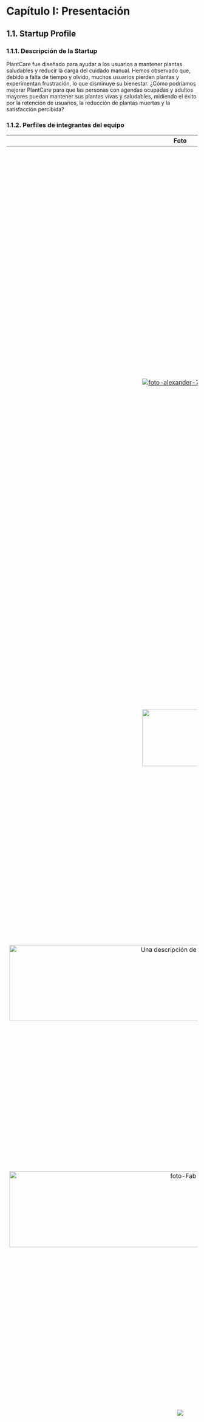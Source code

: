 # Capítulo I: Presentación

## 1.1. Startup Profile



### 1.1.1. Descripción de la Startup
PlantCare fue diseñado para ayudar a los usuarios a mantener plantas saludables y reducir la carga del cuidado manual. Hemos observado que, debido a falta de tiempo y olvido, muchos usuarios pierden plantas y experimentan frustración, lo que disminuye su bienestar. ¿Cómo podríamos mejorar PlantCare para que las personas con agendas ocupadas y adultos mayores puedan mantener sus plantas vivas y saludables, midiendo el éxito por la retención de usuarios, la reducción de plantas muertas y la satisfacción percibida?

### 1.1.2. Perfiles de integrantes del equipo
|           Foto                        |                                                                                                                                                                                                                                                                                                    Descripción                                                                                                                                                                                                                                                                                                    |
| :------------------------------------------------: | :---------------------------------------------------------------------------------------------------------------------------------------------------------------------------------------------------------------------------------------------------------------------------------------------------------------------------------------------------------------------------------------------------------------------------------------------------------------------------------------------------------------------------------------------------------------------------------------------------------------: |
| [![foto-alexander-797.jpg](https://i.postimg.cc/9Xw4d68h/foto-alexander-797.jpg)](https://postimg.cc/rzcFcP2n) |        **Cantoral Sedamano, Alexander Alberto - u20181b152** <br> Estudiante de Ingeniería de Software con sólidos conocimientos en programación de aplicaciones web, manejo intermedio de bases de datos con SQL y experiencia en el uso de herramientas tecnológicas de diversos rubros.<br>Destaco por mi capacidad para presentar y analizar información mediante Excel y Power BI, así como por mi participación activa en el desarrollo y despliegue de soluciones de software.<br>Además, cuento con habilidades versátiles en el uso de herramientas comunes para el trabajo universitario. En el ámbito de las habilidades blandas, me caracterizo por ser organizado, comprometido con la calidad de las entregas y por saber trabajar eficientemente en equipo.|
| <img src="https://github.com/user-attachments/assets/9895e794-a88f-4436-a332-8d5c8112f9cb" width="200" height="150"> |**Chirinos Zúñiga, Rodrigo - u202217804** <br> Tengo 21 años, soy estudiante de la carrera de Ingeniería de Software, considero que soy una persona responsable y de escucha activa. Estoy comprometido con mis compañeros en realizar un buen trabajo y así aprender todos en el proceso. También tengo conocimientos en programación en C++, HTML, CSS y JavaScript. |
|<img src="https://i.postimg.cc/J0ZMshLJ/Dise-o-sin-t-tulo-1.png" width="900" height="200" alt="Una descripción de la imagen">  |  **Casaverde De La Cruz, Ernesto David - u20221b657**   <br> Tengo 21 años, soy estudiante de la carrera de Ingeniería de Software, considero que soy una persona responsable y amable. Mis habilidades va desde la programacion frontd, backend,  c++, devops, redes, etc . adema cuento con habilidades estrategicas en la gestion de proyectos. estoy dispuesto a aprender nuevas tecnologias            |
|<img src="https://i.ibb.co/sdJhBW7V/foto-fab3.jpg" width="900" height="200" alt="foto-Fab">|**Reyes Trujillano, Fabian Alonso - u202218233**   <br> Tengo 20 años y soy estudiante de la carrera de ingenieria de software. Soy una persona segura de sí misma, capaz de tomar decisiones importantes y brindar ideas rápidas para solucionar un problema. Tengo conocimientos intermedios en C++, Python, HTML.
|<img src="https://github.com/user-attachments/assets/6e621406-9662-4f9f-964c-249eb7cb17a1">|**Zevallos Linares, Alessandro Netto - u202216035**   <br> Soy estudiante de Ingeniería de Software con un fuerte interés en el desarrollo de productos digitales y la tecnología. En mi tiempo libre, me gusta jugar videojuegos. También tengo un interés especial en la música, lo que me ayuda a equilibrar mi vida académica y personal.
|<img src="https://media.licdn.com/dms/image/v2/D4E03AQGLitWTY_J4wg/profile-displayphoto-scale_200_200/B4EZifs6LGGoAk-/0/1755026008199?e=2147483647&v=beta&t=Mo8d-bbGHkNjWSVkfmRZAmPnNvHCDET1ynOZKWdN8GI">|**Hurtado Palomino, Francisco Juan - u202117498**   <br> Soy un estudiente de ingenieria de Software, con un gusto personal hacia el desarrollo front-end, en los lenguajes de Vue.js, React y Astro5.0. Tengo habilidades sociales, por lo cual se me facilta conectar con mis compañeros.
|<img src="https://i.postimg.cc/bY2xjPqB/20230417-151127-001-1.jpg">|**Silva Morales, Renzo Cesar - u202117498**   <br> Tengo 20 años y soy estudiante de la carrera de Ingeniería de Software. Me considero una persona responsable, empática y siempre estoy dispuesto a ayudar a los demás. Tengo conocimientos en programación en Java, C# y Python.

## 1.2. Solution Profile

### 1.2.1 Antecedentes y problemática
Con la finalidad de poder conocer y comprender con mayor precisión las necesidades de nuestros usuarios, en este caso universitarios, hemos hecho un estudio por medio de la técnica 5w’s & 2H’s. Según el sitio web Rockcontent (2019) 5w’s & 2H’s es una de las metodologías de gestión empresarial más utilizadas. Puede aplicarse en muchos momentos, empresas y proyectos, ayuda a responder una serie de preguntas decisivas para hacer que las acciones de un negocio sean más estratégicas y precisas. Sin más preámbulos, por siguiente mostraremos la información que hemos logrado recopilar por medio de esta técnica.

| LAS 5W y 2H | Pregunta                                                | Descripción                                                                                                                                                                                                                                                                                                                                                                                                                                                                                                          |
| ----------- | ------------------------------------------------------- | -------------------------------------------------------------------------------------------------------------------------------------------------------------------------------------------------------------------------------------------------------------------------------------------------------------------------------------------------------------------------------------------------------------------------------------------------------------------------------------------------------------------- |
| What?        | ¿Cuál es el problema?           | Personas (ocupadas, aficionados con varias macetas, adultos mayores) no mantienen humedades óptimas en macetas por falta de tiempo, olvido, lo que provoca plantas estresadas/muertas, frustración y pérdida de bienestar.    |
| When?       | ¿Cuándo sucede el problema?  | Ocurre de forma recurrente: durante periodos de alta ocupación laboral (semanas laborales), viajes de fin de semana, temporadas cambiantes (verano/invierno)                                                       |
| Where?       | ¿Dónde sucede el problema?        |  En hogares urbanos, departamentos, oficinas; en espacios con varios contenedores donde es difícil llevar el control manual. |
| Why?      | ¿Por qué sucede el problema?    | Por combinación de: (1) falta de tiempo/distribución de actividades, (2) falta de recordatorios prácticos, (3) desconocimiento de necesidades particulares de cada especie. |
| Who?        | ¿Qué llevara a las personas a usar nuestro producto?  | - Valor percibido (evitar plantas muertas) + comodidad (notificaciones que indican qué y cuándo regar). <br> - Adultos mayores: apoyo para mantener independencia y ocupación terapéutica. <br> - Profesionales: ahorro de tiempo y tranquilidad; aficionados: optimizar salud de colecciones.  |
| How?        | ¿En qué condiciones los clientes usaran nuestro producto?   | Clientes usarán la app y sensores en entornos con conectividad, recibirán notificaciones push; usarán la solución completa con sensores. Uso en interiores y balcones.  |
| How Much?   | ¿Con qué frecuencia o en qué cantidad se utilizará nuestro producto? |  Frecuencia: check diario/semana de humedad (dependiendo de planta). Notificaciones por maceta típicamente 1–4 veces/mes según espécie y estación. Cantidad: usuarios básicos comienzan con 1–3 macetas; aficionados 5–20 macetas; la tarifa se ajusta por maceta adicional. |         

### 1.2.2 Lean UX Process.

#### 1.2.2.1. Lean UX Problem Statements.

##### Dominio:

El sector de aplicación es cuidado doméstico de plantas mediante IoT y software móvil, con foco en hogares urbanos (departamentos y oficinas) que buscan soluciones de bajo esfuerzo para mantener plantas saludables. El enfoque combina hardware (sensores de humedad), conectividad, analítica ligera y una aplicación web y móvil para automatizar monitoreo, notificaciones y recomendaciones por especie, optimizando tiempo y reduciendo la ansiedad asociada al cuidado de plantas.

##### Segmentos de Clientes

__Segmento 1 — Personas ocupadas (departamentos / oficinas)__

- Edad aproximada: 25–55 años.
- Poseen pocas plantas (1–5) con valor decorativo.
- Necesitan soluciones “set-and-forget”: configuración simple, - notificaciones fiables, mínima interacción diaria.
- Sus principales requisitos: tranquilidad, fiabilidad y ahorro de tiempo.

__Segmento 2 — Aficionados amateurs__

- Edad aproximada: 30–65 años.
- Tienen colecciones más grandes (5–20 plantas).
- Buscan aprendizaje, datos históricos y recomendaciones por especie.
- Sus principales requisitos: perfiles de planta, gráficos/historial, y control sobre configuraciones avanzadas.

##### Puntos de Dolor (Pain Points)

- Olvido y ansiedad por el riego: los usuarios olvidan regar y temen perder plantas.
- Muertes o deterioro de plantas: pérdidas económicas y emocionales al no detectar condiciones críticas a tiempo.
- Falsas alertas / falta de confianza: notificaciones incorrectas que erosionan la confianza en el sistema.
- Sensores inexactos o defectuosos: hardware sin calibración provoca errores en decisiones.
- Tiempo y complejidad: configurar y mantener varias macetas puede ser tedioso.
- Falta de conocimiento: los usuarios no siempre saben las necesidades específicas por especie.
- Soluciones fragmentadas o caras: alternativas en el mercado son costosas, complejas o no integradas (hardware + software).

##### Brecha Identificada (Gap)

Existe una carencia de soluciones domésticas que sean integradas, confiables y asequibles, con características específicas:

- Confiabilidad técnica: sensores calibrados + algoritmos que minimicen falsas alertas.
- Experiencia simple: onboarding y configuración pensados para usuarios ocupados.
- Personalización por especie: perfiles de planta y recomendaciones accionables.
- Modelo de precios claro: planes escalables, adaptados a distintos tamaños de colección.
- Captura de feedback in-app: mecanismo sencillo para que el usuario marque alertas útiles/incorrectas y así mejorar el sistema.

##### Visión / Estrategia
Visión: Democratizar el cuidado de plantas en el hogar transformando la tecnología en una experiencia confiable y de bajo esfuerzo que entregue tranquilidad, plantas más saludables y aprendizaje progresivo.

Estrategia (resumen de iniciativas):

- Producto: desarrollar una solución hardware + app modular y de bajo costo: sensores de humedad calibrables, notificaciones inteligentes, perfiles de planta y dashboard multi-maceta.
- Calidad y confianza: priorizar QA de hardware, algoritmos de calibración y captura de feedback para mantener falsas alertas <10%.
- MVP enfocado: lanzar funciones críticas primero (conexión de primera maceta, notificaciones configurables).
- Medición y metas: alinear desarrollo con KPIs concretos: Activación ≥40% (1 maceta en 7 días), Retención ≥25% a 30 días, Conversión 3–7% a 90 días, Falsas alertas <10%.
- Monetización: modelo básico (hasta 3 macetas / Premium hasta 10 + pago por maceta extra).
- Comunidad y aprendizaje: crear canales para compartir aprendizajes, recomendaciones.


#### 1.2.2.2. Lean UX Assumptions.

Para desarrollar la aplicación PlantCare, partimos de varias suposiciones clave que guiarán nuestro proceso de diseño y desarrollo. Estas suposiciones están basadas en una comprensión inicial de las necesidades y problemas de nuestros usuarios objetivo, así como en los resultados esperados para el negocio. A medida que avanzamos en el desarrollo, estas suposiciones se validarán mediante pruebas y retroalimentación continua para asegurar que la solución propuesta cumpla con las expectativas y resuelva eficazmente los desafíos identificados.


**Features:**
- Sensores de humedad por maceta .
- Notificaciones push (alerta cuando regar).
- Perfiles de planta.
- Historial y gráficas de humedad / riegos.
- Gestión de múltiples macetas (agregar/editar).
- Planes y facturación: Básico (hasta 3 macetas), Premium (hasta 10), pago por maceta extra.

**Business Outcomes:**

Definimos nuestro éxito a través de los siguientes resultados medibles, que nos indicarán si estamos progresando hacia nuestra visión:

- Activación: ≥40% de los nuevos usuarios conectan al menos 1 maceta dentro de los primeros 7 días desde el registro.

- Retención: ≥25% de los usuarios que activaron una maceta regresan a la aplicación y realizan al menos una acción significativa (ej: revisar estado, registrar un riego, consultar el historial) 30 días después de su primer uso.

- Monetización: Una tasa de conversión a un plan de suscripción de pago (Premium o compra de maceta extra) de entre el 3% y el 7% en un período de 90 días tras el registro.

- Calidad: Mantener el porcentaje de falsas alertas (notificaciones de riego enviadas incorrectamente cuando el sensor indica que la planta no lo necesita) por debajo del <10% del total de alertas generadas, con el objetivo de preservar la confianza del usuario y sostener la retención.

**Users:**
- **Segmento 1 – Personas ocupadas (departamentos/oficinas):** profesionales con jornada completa, viven en departamentos, suelen tener 1–5 plantas decorativas. Buscan soluciones que requieran poco mantenimiento y ofrezcan tranquilidad.

- **Segmento 2 – Aficionados amateurs:** personas con más plantas (5–20), desean optimizar salud de sus colecciones, les interesa las recomendaciones para diferentes especies.

**User Outcomes & Benefits:**

Nuestro producto está diseñado para entregar los siguientes beneficios fundamentales a nuestros usuarios:

- Tranquilidad y Paz Mental: Eliminar el estrés y la ansiedad de olvidarse de regar las plantas. Los usuarios confían en que PlantCare les avisará a tiempo, permitiéndoles desconectar de la preocupación constante.

- Plantas Más Saludables y Menos Pérdidas: Lograr un mayor porcentaje de supervivencia y un mejor estado de salud general de sus plantas, reduciendo la frustración y el costo asociado a tener que reemplazarlas.

- Ahorro de Tiempo y Esfuerzo: Liberar al usuario de la carga de tener que revisar manualmente la humedad de la tierra de cada maceta de forma constante, automatizando el monitoreo.

- Aprendizaje y Mejora Continua: Empoderar a los usuarios con conocimientos sobre las necesidades específicas de cada planta, permitiéndoles convertirse en mejores cuidadores con el tiempo a través de recomendaciones e insights basados en datos.

**User Assumptions:**

- **¿Quién es el usuario?** Segmento 1: Personas ocupadas (25-55 años) que viven en departamentos u oficinas.
Segmento 2: Aficionados amateurs (55+ años) con más plantas y interés en optimizar su cuidado.


- **¿Dónde encaja la aplicación en su vida?** Encaja como una herramienta de apoyo en su rutina diaria/semanal en el hogar. La consultan para ver el estado de las plantas y confían en sus notificaciones para actuar. Para el Segmento 2, también es una herramienta de aprendizaje.

- **¿Qué problemas tienen nuestros usuarios y como se puede resolver?** Resuelve el problema principal del olvido y la falta de tiempo para regar (Segmento 1). También soluciona la falta de conocimiento sobre las necesidades específicas de cada tipo de planta y la gestión de múltiples plantas (Segmento 2).

- **¿Dónde y cuándo es usada nuestra aplicación?**  Se usa predominantemente en el hogar. Las notificaciones se reciben y actúan durante las mañanas, tardes y fines de semana. La aplicación se consulta de forma rápida para ver estados. El Segmento 2 puede usarla con más frecuencia para revisar historiales y gráficas.

- **¿Qué características son importantes?** Para el Segmento 1: Notificaciones push precisas y facilidad de configuración. Para el Segmento 2: Perfiles de planta, historial y gráficas de humedad/riegos, y gestión de múltiples macetas.
 Para ambos: Fiabilidad y precisión de los sensores.

- **¿Cómo debe verse nuestra aplicación y como debe comportarse?** Debe tener una interfaz de usuario (UI) limpia, minimalista y mobile-first. Su comportamiento debe ser discreto (notificaciones solo cuando es necesario) y confiable. Para el Segmento 2, la UI debe permitir un acceso rápido a datos históricos.



**Business Assumptions**
- Creo que mis clientes tienen la necesidad de mantener sus plantas vivas y saludables sin que les consuma mucho tiempo o les genere estrés.

- Estas necesidades se pueden resolver con un sistema de sensores de humedad económicos, conectados a una aplicación que envíe notificaciones inteligentes y personalizadas por tipo de planta.

- Mis clientes iniciales son (o serán) profesionales ocupados de 25-55 años que viven en departamentos (Segmento 1) y adultos mayores de 55+ años aficionados a las plantas (Segmento 2).

- El valor principal que un cliente quiere obtener de mi servicio es tranquilidad y confianza de que sus plantas están siendo cuidadas correctamente.

- El cliente también puede obtener estos beneficios adicionales aprendizaje sobre el cuidado de plantas, ahorro de tiempo y dinero al no tener que reemplazar plantas muertas.

- Adquiriré a la mayoría de mis clientes a través de marketing digital (redes sociales, blogs de jardinería) y boca a boca entre comunidades de entusiastas.

- Ganaré dinero ofreciendo planes de suscripción: Básico (hasta 3 macetas), Premium (hasta 10) y un cargo adicional por maceta extra más allá de eso.

- Mi competencia principal en el mercado será aplicaciones de recordatorio genéricas, sensores de humedad de otras marcas y métodos tradicionales de cuidado.

- Les venceremos debido a una experiencia integrada y sencilla (hardware + software), notificaciones más inteligentes basadas en perfiles de planta específicos y un modelo de precios claro.

- Mi mayor riesgo de producto es que los sensores fallen o generen falsas alertas (>10%), lo que llevaría a la pérdida de confianza del usuario y a un abandono del servicio.

- Resolveremos esto a través de un riguroso control de calidad del hardware, algoritmos de calibración y una fácil reposición de sensores defectuosos.

#### 1.2.2.3. Lean UX Hypothesis Statements.
Para asegurar que nuestra solución esté alineada con las necesidades y expectativas de nuestros usuarios, hemos formulado las siguientes hipótesis utilizando el enfoque Lean UX. Este enfoque nos permitirá validar nuestras suposiciones a través de iteraciones constantes y ajustes basados en el feedback de los usuarios.


- **Creemos que** lograremos Activación: ≥40%
**si** personas ocupadas y aficionados nuevos
**alcanzan** confianza inmediata sobre el funcionamiento del sistema tras la primera experiencia de uso
**con una demo interactiva** en la app que simula la lectura de humedad y envía una notificación de prueba.

- **Creemos que lograremos** Retención: ≥25% a 30 días
**si** personas ocupadas (Segmento 1)
**alcanzan** tranquilidad continua y respuestas rápidas cuando reciben alertas
**con notificaciones push** calibradas por especie y contexto.

- **Creemos que lograremos** Retención: ≥25% a 30 días
**si** aficionados amateurs (Segmento 2)
**alcanzan** mayor engagement y utilidad por disponer de datos históricos relevantes
**con historial y gráficas** de humedad/riego accesibles desde la pantalla principal.

- **Creemos que lograremos** Retención: ≥25% a 30 días
**si** ambos segmentos
**alcanzan mayor** confianza en las alertas gracias a la mejora continua del sistema
**con un mecanismo simple de feedback** para marcar alertas “útiles / incorrectas”.

- **Creemos que lograremos** Monetización: conversión 3%–7% en 90 días
**si** aficionados con >5 macetas (Segmento 2)
**alcanzan** una percepción clara de valor agregado por funcionalidades avanzadas
**con un plan Premium** que incluye perfiles por especie, historial extendido y análisis avanzados.

#### 1.2.2.4. Lean UX Canvas.
<table border="1" cellpadding="10" cellspacing="0">
    <tr>
        <td><strong>Lean UX Canvas</strong></td>
        <td><strong>Fecha:</strong> 05/09/2025</td>
        <td><strong>Primera Iteración</strong></td>
    </tr>
    <tr>
        <td>
            <strong>Business Problem</strong><br>
            Muchas personas (profesionales ocupados y aficionados con colecciones domésticas) olvidan o no pueden mantener niveles de humedad óptimos en sus macetas. Esto resulta en plantas deterioradas o muertas, generando frustración, pérdida de dinero y estrés. Se requiere una solución accesible y confiable que automatice el monitoreo, reduzca las falsas alertas y genere confianza en las notificaciones.
        </td>
        <td>
            <strong>Solutions</strong><br>
            - Sensores de humedad calibrables por maceta.<br> 
            - App móvil/web con notificaciones push inteligentes.<br> 
            - Perfiles de planta personalizados según especie.<br> 
            - Historial y gráficas de humedad/riegos.<br> 
            - Gestión de múltiples macetas (añadir, editar, eliminar).<br> 
            - Planes de suscripción escalables (Básico, Premium, extra por maceta)
        </td>
        <td>
            <strong>Business Outcomes</strong><br>
            - <strong>Activación:</strong> ≥40% conectan ≥1 maceta en los primeros 7 días.<br> 
            - <strong>Retención:</strong> ≥25% de usuarios activos a los 30 días.<br> 
            - <strong>Monetización:</strong> 3–7% conversión a plan pago en 90 días.<br> 
            - <strong>Calidad:</strong> Falsas alertas <10% del total de notificaciones.
        </td>
    </tr>
    <tr>
        <td>
            <strong>Users</strong><br>
            - <strong>Segmento 1 – Personas ocupadas (departamentos/oficinas):</strong>  profesionales con jornada completa, viven en departamentos, suelen tener 1–5 plantas decorativas. Buscan soluciones que requieran poco mantenimiento y ofrezcan tranquilidad. <br>
            - <strong>Segmento 2 – Aficionados amateurs:</strong> personas con más plantas (5–20), desean optimizar salud de sus colecciones, les interesa las recomendaciones para diferentes especies.
        </td>
        <td>
            <strong>Hypotheses</strong><br>
            - <strong>H1:</strong> Creemos que lograremos <em>Activación ≥40%</em> si los nuevos usuarios alcanzan confianza inmediata con el sistema al experimentar una <em>demo interactiva</em> que simula lectura y notificación de prueba.<br><br> 
            - <strong>H2:</strong> Creemos que lograremos <em>Retención ≥25% a 30 días</em> si las personas ocupadas experimentan <em>tranquilidad</em> al recibir <em>notificaciones push precisas y calibradas por especie</em>.<br><br> 
            - <strong>H3:</strong> Creemos que lograremos <em>Retención ≥25%</em> si los aficionados obtienen <em>valor continuo</em> a través de <em>historiales y gráficas de humedad/riego</em> accesibles desde la pantalla principal.<br><br> 
            - <strong>H4:</strong> Creemos que lograremos <em>confianza sostenida</em> y retención si ambos segmentos pueden <em>marcar alertas útiles o incorrectas</em> mediante un mecanismo de feedback simple.<br><br> 
            - <strong>H5:</strong> Creemos que lograremos <em>Monetización 3–7%</em> si los usuarios con >5 macetas perciben <em>valor agregado</em> en un <em>plan Premium</em> con perfiles por especie y análisis avanzados. </td> <td> 
        </td>
        <td>
            <strong>User Outcomes & Benefits</strong><br> 
            - Tranquilidad y confianza en el cuidado automatizado.<br> 
            - Plantas más saludables y menos pérdidas.<br> 
            - Ahorro de tiempo y esfuerzo en el riego.<br> 
            - Aprendizaje progresivo mediante insights por especie.<br> 
            - Confianza sostenida gracias a la precisión de alertas y sensores.
        </td>
    </tr>
    <tr>
        <td>
            <strong>What's the most important thing we need to learn first?</strong><br>
            - Si los usuarios confían en las alertas y las perciben como útiles.<br> 
            - Si las notificaciones generan acciones reales (riego, revisión).<br> 
            - Si existe disposición a pagar por planes con funciones avanzadas.
        </td>
        <td colspan="2">
            <strong>What's the least amount of work we need to do to learn the next most important?</strong><br>
            Ejecutar un experimento mínimo:<br> 
            1) Landing page + oferta pre-order para medir interés y willingness-to-pay;<br> 
            2) Contar con ~20 usuarios por 4 semanas para validar que las alertas generan acción; <br>
            3) Prototipo y notificaciones para tests moderados (8–12 sesiones).<br> 
            Estos tres pasos requieren bajo coste y entregan la evidencia clave para decidir invertir en hardware.
        </td>
    </tr>
</table>




## 1.3. Segmentos objetivo

Para asegurar el éxito de PlantCare, hemos identificado dos segmentos clave que serán el foco principal de nuestras estrategias de desarrollo y marketing. Estos segmentos representan a nuestros usuarios ideales y nos permitirán adaptar nuestras funcionalidades y servicios a sus necesidades específicas, maximizando así el impacto de la plataforma.

- **Segmento 1 – Personas ocupadas (departamentos/oficinas):** La mayoría de las personas en este grupo son expertos con edades comprendidas entre 25 y 45 años, que viven en zonas urbanas de Lima Metropolitana y están empleados a tiempo completo o mediante un modelo híbrido. Generalmente poseen entre una y cinco plantas ornamentales en sus hogares o lugares de trabajo, que utilizan para embellecer sus entornos, reducir el estrés y fomentar su bienestar. Sin embargo, su vida apresurada y la falta de tiempo dificultan el adecuado cuidado de las plantas, lo que les genera frustración cuando estas se deterioran o mueren.

- **Segmento 2 – Aficionados:** Esta agrupación está compuesta por personas de entre 30 y 65 años, quienes muestran un interés constante en la jardinería y el cuidado de las plantas en casa. Su meta es optimizar el bienestar de sus plantas, lo cual se logra mediante la regulación de elementos como la humedad, el tipo de suelo y la frecuencia del riego. Poseen entre 5 y 20 plantas de distintas especies. <br> Este público tiene una preferencia especial por los atributos avanzados: personalización por especie, gráficos de comparación, sugerencias basadas en información y registros de riego. Para ellos, PlantCare es una herramienta tecnológica que mezcla la precisión, el aprendizaje constante y un manejo eficiente de sus recursos y tiempo.
